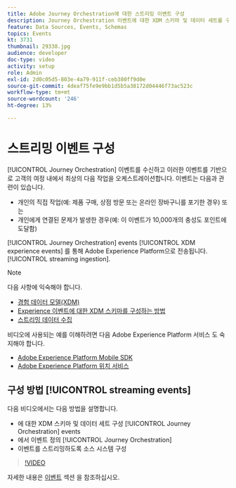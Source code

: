 ```yaml
---
title: Adobe Journey Orchestration에 대한 스트리밍 이벤트 구성
description: Journey Orchestration 이벤트에 대한 XDM 스키마 및 데이터 세트를 구성하고 Journey Orchestration에서 이벤트를 정의하며 이벤트를 스트리밍하도록 소스 시스템을 구성하는 방법을 알아봅니다.
feature: Data Sources, Events, Schemas
topics: Events
kt: 3731
thumbnail: 29338.jpg
audience: developer
doc-type: video
activity: setup
role: Admin
exl-id: 2d0c05d5-803e-4a79-911f-ceb380ff9d0e
source-git-commit: 4deaf75fe9e9bb1d5b5a38172d04446f73ac523c
workflow-type: tm+mt
source-wordcount: '246'
ht-degree: 13%

---
```


# 스트리밍 이벤트 구성

[!UICONTROL Journey Orchestration] 이벤트를 수신하고 이러한 이벤트를 기반으로 고객의 여정 내에서 최상의 다음 작업을 오케스트레이션합니다. 이벤트는 다음과 관련이 있습니다.

* 개인의 직접 작업(예: 제품 구매, 상점 방문 또는 온라인 장바구니를 포기한 경우) 또는
* 개인에게 연결된 문제가 발생한 경우(예: 이 이벤트가 10,000개의 충성도 포인트에 도달함)

[!UICONTROL Journey Orchestration] events [!UICONTROL XDM experience events] 를 통해 Adobe Experience Platform으로 전송됩니다. [!UICONTROL streaming ingestion].

>[!NOTE]
>
>다음 사항에 익숙해야 합니다.
>
>* [경험 데이터 모델(XDM)](https://experienceleague.adobe.com/docs/platform-learn/tutorials/schemas/schemas-and-experience-data-model.html?lang=ko)
>* [Experience 이벤트에 대한 XDM 스키마를 구성하는 방법](https://experienceleague.adobe.com/docs/platform-learn/tutorials/schemas/create-schemas.html?lang=ko)
>* [스트리밍 데이터 수집](https://experienceleague.adobe.com/docs/platform-learn/tutorials/data-ingestion/understanding-streaming-ingestion.html?lang=en)
>
>비디오에 사용되는 예를 이해하려면 다음 Adobe Experience Platform 서비스 도 숙지해야 합니다.
>
>* [Adobe Experience Platform Mobile SDK](https://experienceleague.adobe.com/docs/platform-learn/data-collection/mobile-sdk/overview.html?lang=en)
>* [Adobe Experience Platform 위치 서비스](https://experienceleague.adobe.com/docs/places/using/home.html?lang=en)


## 구성 방법 [!UICONTROL streaming events]

다음 비디오에서는 다음 방법을 설명합니다.

* 에 대한 XDM 스키마 및 데이터 세트 구성 [!UICONTROL Journey Orchestration] events
* 에서 이벤트 정의 [!UICONTROL Journey Orchestration]
* 이벤트를 스트리밍하도록 소스 시스템 구성

>[!VIDEO](https://video.tv.adobe.com/v/29338?quality=12)

자세한 내용은 [이벤트](https://experienceleague.adobe.com/docs/journeys/using/events-journeys/about-events/about-events.html?lang=en) 섹션 을 참조하십시오.

